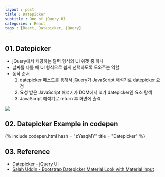 ```yaml
---
layout : post
title : Datepicker
subtitle : One of jQuery UI
categories : React
tags : [React, Datepicker, jQuery]
---
```


## 01. Datepicker

- jQuery에서 제공하는 달력 형식의 UI 위젯 중 하나
- 날짜를 다룰 때 UI 형식으로 쉽게 선택하도록 도와주는 역할
- 동작 순서
  1. datepicker 메소드를 통해서 jQuery가 JavaScript 해석기로 datepicker 요청
  2. 요청 받은 JavaScript 해석기가 DOM에서 id가 datepicker인 요소 탐색
  3. JavaScript 해석기로 return 후 화면에 출력

<img src="https://github.com/WoojinJeonkr/WoojinJeonkr.github.io/blob/main/assets/images/post_image/Datepicker.png?raw=true">

## 02. Datepicker Example in codepen

{% include codepen.html hash = "zYaaqMY" title = "Datepicker" %}

## 03. Reference

- [Datepicker - jQuery UI](https://jqueryui.com/datepicker/)
- [Salah Uddin - Bootstrap Datepicker Material Look with Material Input](https://codepen.io/salahuddin/pen/LOmWpg)